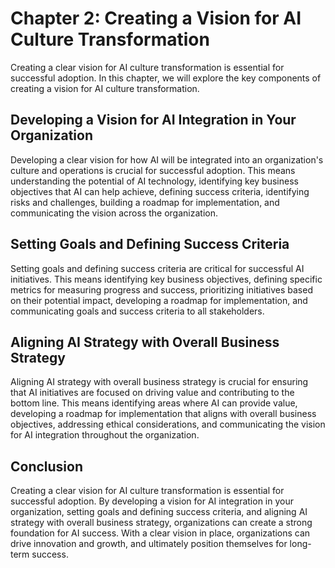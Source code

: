 Chapter 2: Creating a Vision for AI Culture Transformation
==========================================================

Creating a clear vision for AI culture transformation is essential for successful adoption. In this chapter, we will explore the key components of creating a vision for AI culture transformation.

Developing a Vision for AI Integration in Your Organization
-----------------------------------------------------------

Developing a clear vision for how AI will be integrated into an organization's culture and operations is crucial for successful adoption. This means understanding the potential of AI technology, identifying key business objectives that AI can help achieve, defining success criteria, identifying risks and challenges, building a roadmap for implementation, and communicating the vision across the organization.

Setting Goals and Defining Success Criteria
-------------------------------------------

Setting goals and defining success criteria are critical for successful AI initiatives. This means identifying key business objectives, defining specific metrics for measuring progress and success, prioritizing initiatives based on their potential impact, developing a roadmap for implementation, and communicating goals and success criteria to all stakeholders.

Aligning AI Strategy with Overall Business Strategy
---------------------------------------------------

Aligning AI strategy with overall business strategy is crucial for ensuring that AI initiatives are focused on driving value and contributing to the bottom line. This means identifying areas where AI can provide value, developing a roadmap for implementation that aligns with overall business objectives, addressing ethical considerations, and communicating the vision for AI integration throughout the organization.

Conclusion
----------

Creating a clear vision for AI culture transformation is essential for successful adoption. By developing a vision for AI integration in your organization, setting goals and defining success criteria, and aligning AI strategy with overall business strategy, organizations can create a strong foundation for AI success. With a clear vision in place, organizations can drive innovation and growth, and ultimately position themselves for long-term success.
